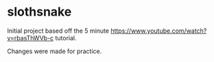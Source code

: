 # slothsnake

Initial project based off the 5 minute https://www.youtube.com/watch?v=rbasThWVb-c tutorial.

Changes were made for practice. 
